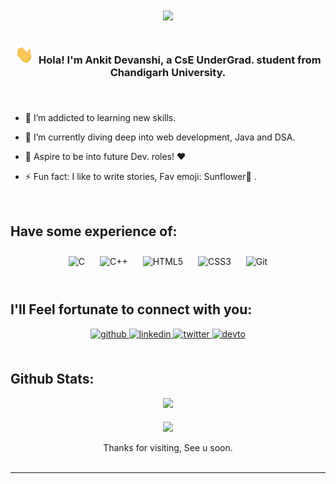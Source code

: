 <div align="center">
  
<img src="https://readme-typing-svg.herokuapp.com?color=%2351FF30F3&size=18&center=true&lines=Gonna+become+Ninja+Programmer+One+Day+!" align="center" height="250px"/>
</div>  
  
<br>
<div align="center"><h3> <img src="https://github.com/ABSphreak/ABSphreak/blob/master/gifs/Hi.gif" width="30px">&nbsp Hola! I'm Ankit Devanshi, a CsE UnderGrad. student from Chandigarh University.<h3></div>  
<br>
  
- 🔭 I’m addicted to learning new skills.
  

- 🌱 I’m currently diving deep into web development, Java and DSA.
  

- 🌻 Aspire to be into future Dev. roles! ❤
  

- ⚡ Fun fact: I like to write stories, Fav emoji: Sunflower🌻 .
  
  
<br/>  

## Have some experience of: 
<div align="center">  
<img style="margin: 10px" src="https://img.icons8.com/color/50/000000/c-programming.png" alt="C" height="50" />  
<img style="margin: 10px" src="https://img.icons8.com/color/50/000000/c-plus-plus-logo.png" alt="C++" height="50" />  
<img style="margin: 10px" src="https://img.icons8.com/color/50/000000/html-5--v1.png" alt="HTML5" height="50" />  
<img style="margin: 10px" src="https://img.icons8.com/color/50/000000/css3.png" alt="CSS3" height="50" />  
 <img style="margin: 10px" src="https://img.icons8.com/color/50/000000/git.png" alt="Git" height="50" />  
</div>
<br/>  


## I'll Feel fortunate to connect with you: 
<div align="center">
<a href="https://github.com/thedev05" target="_blank">
<img src=https://img.shields.io/badge/github-%2324292e.svg?&style=for-the-badge&logo=github&logoColor=white alt=github style="margin-bottom: 5px;" />
</a>
<a href="https://linkedin.com/in/thedev05" target="_blank">
<img src=https://img.shields.io/badge/linkedin-%231E77B5.svg?&style=for-the-badge&logo=linkedin&logoColor=white alt=linkedin style="margin-bottom: 5px;" />
</a>
<a href="https://twitter.com/thedev05" target="_blank">
<img src=https://img.shields.io/badge/twitter-%2300acee.svg?&style=for-the-badge&logo=twitter&logoColor=white alt=twitter style="margin-bottom: 5px;" />
</a>
<a href="https://dev.to/thedev05" target="_blank">
<img src=https://img.shields.io/badge/dev.to-%2308090A.svg?&style=for-the-badge&logo=dev.to&logoColor=white alt=devto style="margin-bottom: 5px;" />
</a>  
</div>  
<br/>  


## Github Stats:
<div align="center">
  <img width="48%" src="https://github-readme-streak-stats.herokuapp.com/?user=thedev05&theme=monokai-metallian&show_icons=true&hide_border=true" />
<!--   <img width="48%" src="https://github-readme-stats.vercel.app/api/top-langs/?username=thedev05&layout=compact&hide=html,C&langs_count=6" /> -->
</div>


<br/>  

<div align="center">
<img src="https://komarev.com/ghpvc/?username=thedev05&&style=flat-square" align="center" />
</div>  
  

<br/>  

<div align="center"> Thanks for visiting, See u soon.</div>
<br />

----

